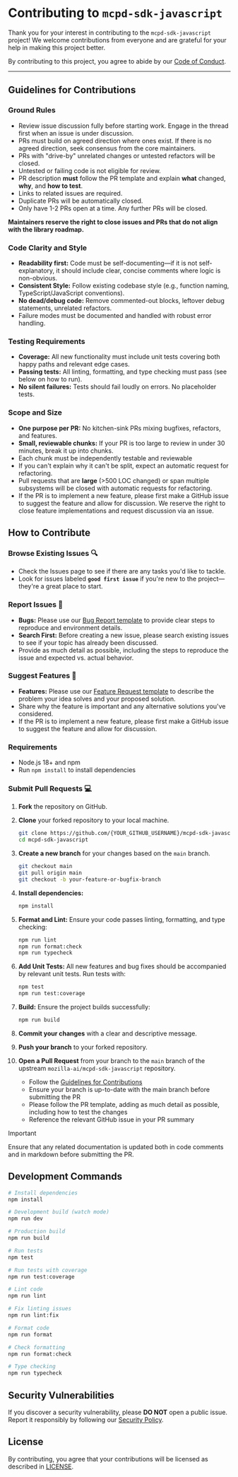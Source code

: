 # Contributing to `mcpd-sdk-javascript`

Thank you for your interest in contributing to the `mcpd-sdk-javascript` project!
We welcome contributions from everyone and are grateful for your help in making this project better.

By contributing to this project, you agree to abide by our [Code of Conduct](CODE_OF_CONDUCT.md).

---

## **Guidelines for Contributions**

### Ground Rules

- Review issue discussion fully before starting work. Engage in the thread first when an issue is under discussion.
- PRs must build on agreed direction where ones exist. If there is no agreed direction, seek consensus from the core maintainers.
- PRs with "drive-by" unrelated changes or untested refactors will be closed.
- Untested or failing code is not eligible for review.
- PR description **must** follow the PR template and explain **what** changed, **why**, and **how to test**.
- Links to related issues are required.
- Duplicate PRs will be automatically closed.
- Only have 1-2 PRs open at a time. Any further PRs will be closed.

**Maintainers reserve the right to close issues and PRs that do not align with the library roadmap.**

### Code Clarity and Style

- **Readability first:** Code must be self-documenting—if it is not self-explanatory, it should include clear, concise comments where logic is non-obvious.
- **Consistent Style:** Follow existing codebase style (e.g., function naming, TypeScript/JavaScript conventions).
- **No dead/debug code:** Remove commented-out blocks, leftover debug statements, unrelated refactors.
- Failure modes must be documented and handled with robust error handling.

### Testing Requirements

- **Coverage:** All new functionality must include unit tests covering both happy paths and relevant edge cases.
- **Passing tests:** All linting, formatting, and type checking must pass (see below on how to run).
- **No silent failures:** Tests should fail loudly on errors. No placeholder tests.

### Scope and Size

- **One purpose per PR:** No kitchen-sink PRs mixing bugfixes, refactors, and features.
- **Small, reviewable chunks:** If your PR is too large to review in under 30 minutes, break it up into chunks.
- Each chunk must be independently testable and reviewable
- If you can't explain why it can't be split, expect an automatic request for refactoring.
- Pull requests that are **large** (>500 LOC changed) or span multiple subsystems will be closed with automatic requests for refactoring.
- If the PR is to implement a new feature, please first make a GitHub issue to suggest the feature and allow for discussion. We reserve the right to close feature implementations and request discussion via an issue.

## How to Contribute

### **Browse Existing Issues** 🔍

- Check the Issues page to see if there are any tasks you'd like to tackle.
- Look for issues labeled **`good first issue`** if you're new to the project—they're a great place to start.

### **Report Issues** 🐛

- **Bugs:** Please use our [Bug Report template](.github/ISSUE_TEMPLATE/bug_report.yaml) to provide clear steps to reproduce and environment details.
- **Search First:** Before creating a new issue, please search existing issues to see if your topic has already been discussed.
- Provide as much detail as possible, including the steps to reproduce the issue and expected vs. actual behavior.

### **Suggest Features** 🚀

- **Features:** Please use our [Feature Request template](.github/ISSUE_TEMPLATE/feature_request.yaml) to describe the problem your idea solves and your proposed solution.
- Share why the feature is important and any alternative solutions you've considered.
- If the PR is to implement a new feature, please first make a GitHub issue to suggest the feature and allow for discussion.

### Requirements

- Node.js 18+ and npm
- Run `npm install` to install dependencies

### **Submit Pull Requests** 💻

1. **Fork** the repository on GitHub.
2. **Clone** your forked repository to your local machine.
   ```bash
   git clone https://github.com/{YOUR_GITHUB_USERNAME}/mcpd-sdk-javascript.git
   cd mcpd-sdk-javascript
   ```
3. **Create a new branch** for your changes based on the `main` branch.
   ```bash
   git checkout main
   git pull origin main
   git checkout -b your-feature-or-bugfix-branch
   ```
4. **Install dependencies:**
   ```bash
   npm install
   ```
5. **Format and Lint:** Ensure your code passes linting, formatting, and type checking:
   ```bash
   npm run lint
   npm run format:check
   npm run typecheck
   ```
6. **Add Unit Tests:** All new features and bug fixes should be accompanied by relevant unit tests. Run tests with:
   ```bash
   npm test
   npm run test:coverage
   ```
7. **Build:** Ensure the project builds successfully:
   ```bash
   npm run build
   ```
8. **Commit your changes** with a clear and descriptive message.

9. **Push your branch** to your forked repository.

10. **Open a Pull Request** from your branch to the `main` branch of the upstream `mozilla-ai/mcpd-sdk-javascript` repository.
    - Follow the [Guidelines for Contributions](#guidelines-for-contributions)
    - Ensure your branch is up-to-date with the main branch before submitting the PR
    - Please follow the PR template, adding as much detail as possible, including how to test the changes
    - Reference the relevant GitHub issue in your PR summary

> [!IMPORTANT]
> Ensure that any related documentation is updated both in code comments and in markdown before submitting the PR.

## Development Commands

```bash
# Install dependencies
npm install

# Development build (watch mode)
npm run dev

# Production build
npm run build

# Run tests
npm test

# Run tests with coverage
npm run test:coverage

# Lint code
npm run lint

# Fix linting issues
npm run lint:fix

# Format code
npm run format

# Check formatting
npm run format:check

# Type checking
npm run typecheck
```

## Security Vulnerabilities

If you discover a security vulnerability, please **DO NOT** open a public issue. Report it responsibly by following our [Security Policy](SECURITY.md).

## License

By contributing, you agree that your contributions will be licensed as described in [LICENSE](LICENSE).
